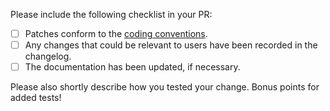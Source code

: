 Please include the following checklist in your PR:

* [ ] Patches conform to the [coding conventions](https://github.com/haskell/cabal/#conventions).
* [ ] Any changes that could be relevant to users have been recorded in the changelog.
* [ ] The documentation has been updated, if necessary.

Please also shortly describe how you tested your change. Bonus points for added tests!
